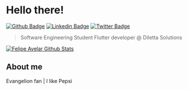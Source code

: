 # Hello there! 

[![Github Badge](https://img.shields.io/badge/-Github-000?style=flat-square&logo=Github&logoColor=white&link=https://github.com/fearlipe)](https://github.com/fearlipe)
[![Linkedin Badge](https://img.shields.io/badge/-LinkedIn-blue?style=flat-square&logo=Linkedin&logoColor=white&link=https://www.linkedin.com/in/avelarfe/)](https://www.linkedin.com/in/avelarfe/)
[![Twitter Badge](https://img.shields.io/badge/-Twitter-1ca0f1?style=flat-square&labelColor=1ca0f1&logo=twitter&logoColor=white&link=https://twitter.com/fearlipe)](https://twitter.com/fearlipe)

> Software Engineering Student
> Flutter developer @ Diletta Solutions

[![Felipe Avelar Github Stats](https://github-readme-stats.vercel.app/api?username=fearlipe&show_icons=true&theme=dark&bg_color=0d1117&hide_border=true&count_private=true)](https://github.com/fearlipe)

## About me 

Evangelion fan | I like Pepsi